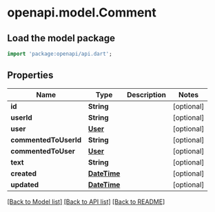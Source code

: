 # openapi.model.Comment

## Load the model package
```dart
import 'package:openapi/api.dart';
```

## Properties
Name | Type | Description | Notes
------------ | ------------- | ------------- | -------------
**id** | **String** |  | [optional] 
**userId** | **String** |  | [optional] 
**user** | [**User**](User.md) |  | [optional] 
**commentedToUserId** | **String** |  | [optional] 
**commentedToUser** | [**User**](User.md) |  | [optional] 
**text** | **String** |  | [optional] 
**created** | [**DateTime**](DateTime.md) |  | [optional] 
**updated** | [**DateTime**](DateTime.md) |  | [optional] 

[[Back to Model list]](../README.md#documentation-for-models) [[Back to API list]](../README.md#documentation-for-api-endpoints) [[Back to README]](../README.md)


